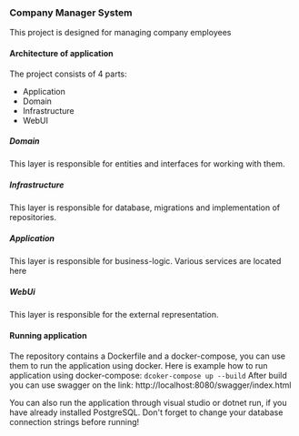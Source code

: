 ### Company Manager System

This project is designed for managing company employees

#### Architecture of application
The project consists of 4 parts:
 - Application
 - Domain
 - Infrastructure
 - WebUI

##### Domain
This layer is responsible for entities and interfaces for working with them.
##### Infrastructure
This layer is responsible for database, migrations and implementation of repositories.
##### Application
This layer is responsible for business-logic. Various services are located here
##### WebUi
This layer is responsible for the external representation.

#### Running application
The repository contains a Dockerfile and a docker-compose, you can use them to run the application using docker.
Here is example how to run application using docker-compose:
```dcoker-compose up --build```
After build you can use swagger on the link:
http://localhost:8080/swagger/index.html

You can also run the application through visual studio or dotnet run, if you have already installed PostgreSQL.
Don't forget to change your database connection strings before running!